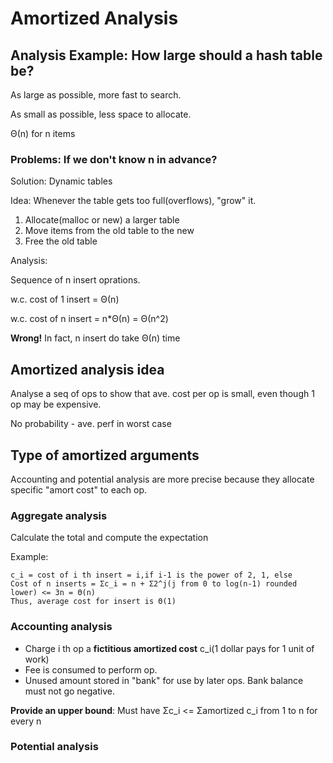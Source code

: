 # Amortized Analysis
## Analysis Example: How large should a hash table be?
As large as possible, more fast to search. 

As small as possible, less space to allocate.

Θ(n) for n items

### Problems: If we don't know n in advance?

Solution: Dynamic tables

Idea: Whenever the table gets too full(overflows), "grow" it.

1. Allocate(malloc or new) a larger table
2. Move items from the old table to the new
3. Free the old table

Analysis:

Sequence of n insert oprations.

w.c. cost of 1 insert = Θ(n)

w.c. cost of n insert = n*Θ(n) = Θ(n^2)

**Wrong!** In fact, n insert do take Θ(n) time

## Amortized analysis idea
Analyse a seq of ops to show that ave. cost per op is small, even though 1 op may be expensive.

No probability - ave. perf in worst case

## Type of amortized arguments
Accounting and potential analysis are more precise because they allocate specific "amort cost" to each op.
### Aggregate analysis
Calculate the total and compute the expectation

Example:
```
c_i = cost of i th insert = i,if i-1 is the power of 2, 1, else
Cost of n inserts = Σc_i = n + Σ2^j(j from 0 to log(n-1) rounded lower) <= 3n = Θ(n)
Thus, average cost for insert is Θ(1)
```
### Accounting analysis
- Charge i th op a **fictitious amortized cost** c_i(1 dollar pays for 1 unit of work)
- Fee is consumed to perform op.
- Unused amount stored in "bank" for use by later ops. Bank balance must not go negative.

**Provide an upper bound**: Must have Σc_i <= Σamortized c_i from 1 to n for every n

### Potential analysis
